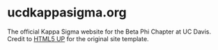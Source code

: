 # ucdkappasigma.org
The official Kappa Sigma website for the Beta Phi Chapter at UC Davis. Credit to [HTML5 UP](https://html5up.net/) for the original site template.
